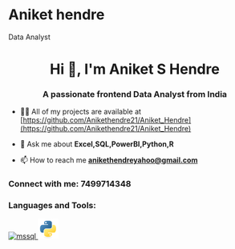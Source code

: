 # Aniket hendre
Data Analyst
<h1 align="center">Hi 👋, I'm Aniket S Hendre</h1>
<h3 align="center">A passionate frontend Data Analyst from India</h3>



- 👨‍💻 All of my projects are available at [https://github.com/Anikethendre21/Aniket_Hendre](https://github.com/Anikethendre21/Aniket_Hendre)

- 💬 Ask me about **Excel,SQL,PowerBI,Python,R**

- 📫 How to reach me **anikethendreyahoo@gmail.com**

<h3 align="left">Connect with me: 7499714348 </h3> 
<p align="left">
</p>

<h3 align="left">Languages and Tools:</h3>
<p align="left"> <a href="https://www.microsoft.com/en-us/sql-server" target="_blank" rel="noreferrer"> <img src="https://www.svgrepo.com/show/303229/microsoft-sql-server-logo.svg" alt="mssql" width="40" height="40"/> </a> <a href="https://www.python.org" target="_blank" rel="noreferrer"> <img src="https://raw.githubusercontent.com/devicons/devicon/master/icons/python/python-original.svg" alt="python" width="40" height="40"/> </a> </p>


